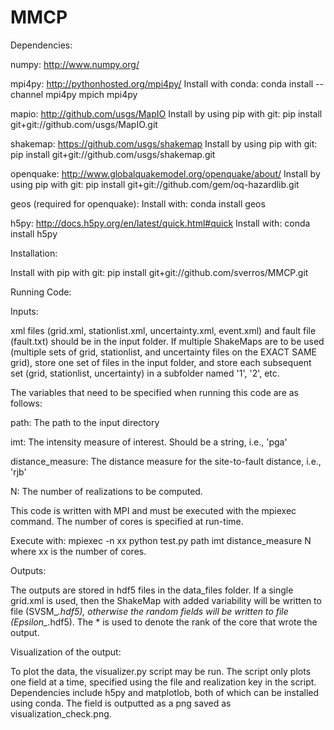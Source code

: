 # MMCP

Dependencies:

numpy:  http://www.numpy.org/

mpi4py: http://pythonhosted.org/mpi4py/
	Install with conda:
	conda install --channel mpi4py mpich mpi4py 

mapio:  http://github.com/usgs/MapIO
	Install by using pip with git:
       	pip install git+git://github.com/usgs/MapIO.git

shakemap: https://github.com/usgs/shakemap
	Install by using pip with git:
	pip install git+git://github.com/usgs/shakemap.git

openquake: http://www.globalquakemodel.org/openquake/about/
	Install by using pip with git:
       	pip install git+git://github.com/gem/oq-hazardlib.git

geos (required for openquake):
     Install with:
     conda install geos

h5py: http://docs.h5py.org/en/latest/quick.html#quick
      Install with:
      conda install h5py


Installation:

Install with pip with git:
        pip install git+git://github.com/sverros/MMCP.git


Running Code:

Inputs:

xml files (grid.xml, stationlist.xml, uncertainty.xml, event.xml) and fault file (fault.txt) should be in the input folder. 
If multiple ShakeMaps are to be used (multiple sets of grid, stationlist, and uncertainty files on the EXACT SAME grid), store one set
of files in the input folder, and store each subsequent set (grid, stationlist, uncertainty) in a subfolder named '1', '2', etc.

The variables that need to be specified when running this code are as follows:
    
path: The path to the input directory

imt: The intensity measure of interest. Should be a string, i.e., 'pga'

distance_measure: The distance measure for the site-to-fault distance, i.e., 'rjb'

N: The number of realizations to be computed.

This code is written with MPI and must be executed with the mpiexec command. The number of cores is specified at run-time.

Execute with: mpiexec -n xx python test.py path imt distance_measure N
where xx is the number of cores.

Outputs:

The outputs are stored in hdf5 files in the data_files folder. If a single grid.xml is used, then the ShakeMap with added variability will be written to file (SVSM_*.hdf5), otherwise the random fields will be written to file (Epsilon_*.hdf5). The * is used to denote the rank of the core that wrote the output.

Visualization of the output:

To plot the data, the visualizer.py script may be run. The script only plots one field at a time, specified using the file and realization key in the script. Dependencies include h5py and matplotlob, both of which can be installed using conda. The field is outputted as a png saved as visualization_check.png.


 
